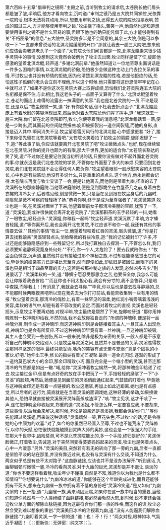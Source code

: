 第六百四十五章"借审判之镜啊."主殿之前,当听到牧尘的请求后,太苍院长他们眉头都是皱了皱,半晌后,他方才看向牧尘,沉吟道:"审判之镜乃是五大院共同掌控,光依靠一院的话,根本无法将其动用,所以,想要用审判之镜,还得五大院的院长投票表明,赞成的超过三人,方才能够使用审判之镜."牧尘挠了挠头,苦笑一声,他自然也是知道想要使用审判之镜不是什么容易的事,但眼下他也的确只能凭借于此,方才能够得到有关"不朽图录"的信息."五大院中,圣灵院多半是不会同意的,其余三大院,倒是可以争取一下."一直都未曾说话的北溟龙鲲缓缓的开口:"那就让我去一趟三大院吧,想来他们应该会卖我这老头子一个面子."太苍院长他们闻言都是一惊,北溟龙鲲素来很少插手灵院中的事情,没想到这次竟然会破例为了牧尘去出面.牧尘同样是怔了怔,旋即他感激的望着北溟龙鲲,轻声道:"多谢北溟前辈."他虽然知道让一位地至尊出面说话是一件多么困难的事情,以北溟龙鲲的骄傲,恐怕极少会做这种主动上门去拉关系的事情,不过牧尘也并没有矫情的拒绝,因为他清楚北溟龙鲲的性格,若是他拒绝的话,恐怕这性子孤僻的老头会立刻不理他,所以这个时候.他只需要将这份恩情牢牢记在心中就可以了."如果不是你这次在灵院大赛上取得成绩,恐怕我们北苍灵院连五大院的名衔都是保不住,与此相比,我这老头子的一点面子又算得了什么."北溟龙鲲望着牧尘,苍老的面庞上难得的流露出一抹满意的笑容."我也是北苍灵院的一员,不论是现在,还是以后."牧尘微微一笑,道."好.有你这句话,倒不枉我去折点面子."北溟龙鲲脸庞上有着欣慰的笑容浮现出来,然后他对着太苍院长他们挥了挥手,道:"我这就去一趟三大院,你们留在北苍灵院即可,牧尘,你便等着我的消息吧."北溟龙鲲话音一落,便是一步跨出,而其面前的空间陡然扭曲.旋即被撕裂出一道空间裂缝,而他的身影,直接是迈入其中.瞬间消失不见.牧尘望着雷厉风行的北溟龙鲲.心中感激更甚."好了,接下来你便先留在北苍灵院等着吧."太苍院长笑着拍了拍牧尘的肩膀,旋即迟疑了一下,道:"等此事了后,你应该就要离开北苍灵院了吧"牧尘微微点头."也好,现在继续留在北苍灵院.对你的提升也颇为的有限,那大千世界,更加的适合你."太苍院长豁达的笑了笑,道:"不过你还是要记住我当初所说的话,只要你没有做对不起外面北苍灵院的事.你就永远是我们北苍灵院的学员,不管你在外面惹了多大的麻烦.只要回到北苍灵院,我们北苍灵院就不会让得任何人欺负你."牧尘望着眼前一脸欣慰笑容的太苍院长,心中也是有些感动,他没有多说什么,只是重重的点点头.这个地方,他永远都会记得.太苍院长再度与牧尘交谈了一会,便是让他离去,而他则是带着九幽,径直的去了灵溪所在的那幽静庭院.当他落进庭院时,便是见到那跪坐在竹屋茶几之前,身着白色衣裙的清冷女子,后者瞧见他,倒是微微一笑,只是当在见到跟在牧尘身后的九幽时,柳眉就是微不可察的轻轻扬了扬."恭喜你啊,终于是成为至尊强者了."灵溪微笑道.牧尘也是一笑,在灵溪对面坐了下来,他望着眼前女子那清冷美丽的容颜,犹豫了一下,道:"灵溪姐,我或许很快就会离开北苍灵院了."灵溪那斟茶的玉手轻轻的一抖,她看了一眼牧尘,轻轻点头."灵溪姐,你和我一起吗"牧尘轻声道.灵溪沉默了半晌,方才螓首轻摇,道:"等你离开后,我也会离开北苍灵院,不过应该不和你一起,我还有其他的事情要去做.""其他的事情"牧尘一怔,他望着轻咬着红唇的灵溪,眉头微皱,道:"你是打算去找我娘亲"灵溪轻轻点头,俏脸略微的有些冷意,道:"我的记忆被封印了许多,不过还是能够隐隐感应到一些残留记忆,所以我打算独自去探测一下,不管怎么样,我们必须要知道静姨究竟身处何处.""不行,你一个人,太危险了！要去我就陪你去！"牧尘面色微变,沉声道,虽然他并没有接触过那个神秘之族,不过却是能够感觉出它的可怕,毕竟他的娘亲实力已是堪比天至尊,然而即便如此,却依旧是被困住,而眼下的灵溪也只是相当于四品至尊的实力,这若是被那神秘之族的人发现,必然凶多吉少."别说傻话了."灵溪柔软的一笑,道:"静姨宁愿忍受那思念之苦,也要保全你,我怎么可能会让你跟着我去冒险.""而且你也不用太担心我,我会有分寸的,我不会鲁莽,只是暗中查探,而等我.[,！]有消息了,我就会去寻你.""毕竟,你以后也是要去找寻静姨的,总不能那时候两眼摸黑吧所以现在我先去为你打打前站,看能否收集到一些有用的情报."牧尘望着灵溪,那清冷的俏脸上,有着一抹罕见的温柔,她红润小嘴旁噙着浅浅的笑容,柔软的语气中,却是有着不容改变的坚定.而面对着牧尘的直视.灵溪也是轻轻摇头,示意牧尘不要再劝她.对视半晌,牧尘最终是颓然了下来,旋即咬牙道:"那你用神魄炼制一枚神魄印给我,不然的话,我不会放你独自走的."所谓的神魄印,便是将一丝神魄分离,制作成一道神魄印.而这道神魄印则是会链接着其主人,一旦其主人出现危机,神魄印也是会有所反应.不过这种神魄印毕竟有着一丝神魄,一旦这神魄印被毁,其主人也会受到一些创伤,所以一般来说,除非是极为亲密的关系,一般人都是不乐意将自己的神魄印交给别人.只是牧尘与灵溪之间,显然并不是普通的关系.灵溪瞧得牧尘那同样坚定的眼神.最终只能妥协,嘴角的笑容有点无奈与宠溺:"真是个固执的小家伙.好吧."她伸出玉手,修长的指尖有着光芒凝聚.最后一道金光闪烁.逐渐的形成了一道约莫巴掌大小的金印,那金印精致小巧,而且完全是一个缩小型的灵溪,甚至连那清冷的气质都是如出一辙."喏,给你."灵溪冲着牧尘嫣然一笑,将那神魄金印给递了过去.牧尘接过金印.倒是有点好奇的放在手中把玩了一下,手指轻轻的磨挲了一下"小灵溪"的脸颊,再然后,她便是见到面前的灵溪俏脸通红起来,气鼓鼓的盯着他.毕竟她与这神魄金印还是有着一点链接的.牧尘这磨挲,再加上如此近距离.她也是有点感觉,所以后者的这行为,简直就是在当着灵溪的面调戏她,这种轻薄的举动,如果换做其他人,恐怕早就直接被灵溪展开灵阵轰杀成渣滓了."咳."牧尘见状,这才干咳了一声,连忙把神魄金印收起来,郑重的道:"灵溪姐,不管怎么样,一定要答应我,不要胡来,这些事情,以后我会来解决,那时候,不论是娘亲还是灵溪姐,我都会保护你们.""等你先能超过灵溪姐,再来说这种话吧."灵溪嫣然一笑,百花失色,不过牧尘的话,还是令得她的心中颇为的欢喜."对了,如今的你虽然已经晋入至尊,不过也不能荒废了灵阵修行,以你的天赋,恐怕很快就能触摸到灵阵大师的奥妙,这也会是一个很强大的手段,在那大千世界中,凶险莫测,可不是北苍灵院能比的,多一个手段,终归是好的."灵溪俏脸微正,盯着牧尘,告诫道.对于突然间变得婆婆妈妈起来的灵溪,牧尘也是笑着点头,心中一片暖意."另外."灵溪的美目,突然若有若无的转向了那一旁的九幽,后者一直都是俏脸平淡的站在那里,并没有靠近过来,也没有与灵溪有什么交谈,不知道为什么,两女似乎总是有些不太对路子."这血脉链接,应该也并不是没办法解开."听到此话,九幽柳眉顿时微微一竖,冷冷的看向灵溪.对于九幽的目光,灵溪却是并不退让,淡淡的道:"你也不要这样看着我,牧尘年少不懂事,自然是不知,难道你以为我也是什么都不知情吗""你想要说什么"九幽冷冰冰的道."你能够在这个年龄完成进化,而且还能够拥有不死火,想来在九幽雀一族中拥有着不低的身份吧"灵溪冷笑道."是又如何"九幽尖俏的下巴一抬,道."九幽雀一族,素来顽固迂腐,如果你在这一族中相当的重要,当他们知道你竟然与一个人类缔结了血脉链接,那必然会勃然大怒,到时候,说不定还会强迫牧尘单方面的解除血脉链接,因为这最符合你们那一族的性格,而这样的话,牧尘必然会受到难以想象的重创."灵溪美目冰冷的注视着九幽,道."没有人能逼我们解除血脉链接."九幽盯着灵溪,一字一顿的道:"谁！也！不！行！"两女对视,眼神如冰,气氛近乎凝固！〖∷更新快∷无弹窗∷纯文字∷〗。
